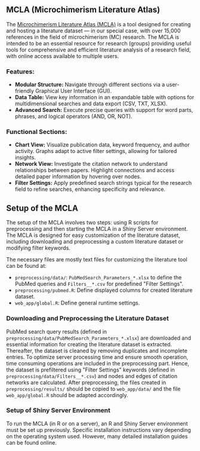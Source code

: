 ## MCLA (Microchimerism Literature Atlas)

The [Microchimerism Literature Atlas (MCLA)](https://literature-atlas.microchimerism.info) is a tool designed for creating and hosting a literature dataset — in our special case, with over 15,000 references in the field of microchimerism (MC) research. 
The MCLA is intended to be an essential resource for research (groups) providing useful tools for comprehensive and efficient literature analysis of a research field, with online access available to multiple users.

### Features:

- **Modular Structure:** Navigate through different sections via a user-friendly Graphical User Interface (GUI).
- **Data Table:** View key information in an expandable table with options for multidimensional searches and data export (CSV, TXT, XLSX).
- **Advanced Search:** Execute precise queries with support for word parts, phrases, and logical operators (AND, OR, NOT).

### Functional Sections:

- **Chart View:** Visualize publication data, keyword frequency, and author activity. Graphs adapt to active filter settings, allowing for tailored insights.
- **Network View:** Investigate the citation network to understand relationships between papers. Highlight connections and access detailed paper information by hovering over nodes.
- **Filter Settings:** Apply predefined search strings typical for the research field to refine searches, enhancing specificity and relevance.

## Setup of the MCLA

The setup of the MCLA involves two steps: using R scripts for preprocessing and then starting the MCLA in a Shiny Server environment. 
The MCLA is designed for easy customization of the literature dataset, including downloading and preprocessing a custom literature dataset or modifying filter keywords.

The necessary files are mostly text files for customizing the literature tool can be found at:
- `preprocessing/data/`: `PubMedSearch_Parameters_*.xlsx` to define the PubMed queries and `Filters__*.csv` for predefined "Filter Settings".
- `preprocessing/pubmed.R`: Define displayed columns for created literature dataset.
- `web_app/global.R`: Define general runtime settings.

### Downloading and Preprocessing the Literature Dataset

PubMed search query results (defined in `preprocessing/data/PubMedSearch_Parameters_*.xlsx`) are downloaded and essential information for creating the literature dataset is extracted.
Thereafter, the dataset is cleaned by removing duplicates and incomplete entries. 
To optimize server processing time and ensure smooth operation, time consuming operations are included in the preprocessing part.
Hence, the dataset is prefiltered using "Filter Settings" keywords (defined in `preprocessing/data/Filters__*.csv`) and nodes and edges of citation networks are calculated. 
After preprocessing, the files created in `preprocessing/results/` should be copied to `web_app/data/` and the file `web_app/global.R` should be adapted accordingly.

### Setup of Shiny Server Environment

To run the MCLA (in R or on a server), an R and Shiny Server environment must be set up previously.
Specific installation instructions vary depending on the operating system used. 
However, many detailed installation guides can be found online.
